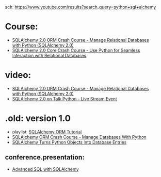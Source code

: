 sch: https://www.youtube.com/results?search_query=python+sql+alchemy

# Course:
- [SQLAlchemy 2.0 ORM Crash Course - Manage Relational Databases with Python (SQLAlchemy 2.0)](https://youtu.be/XWtj4zLl_tg)
- [SQLAlchemy 2.0 Core Crash Course - Use Python for Seamless Interaction with Relational Databases](https://youtu.be/CfZGWH_vNO0)

# video:
- [SQLAlchemy 2.0 ORM Crash Course - Manage Relational Databases with Python (SQLAlchemy 2.0)](https://youtu.be/XWtj4zLl_tg)
- [SQLAlchemy 2.0 on Talk Python - Live Stream Event](https://youtu.be/q5Iv6RUxKC8)

# .old: version 1.0
- playlist: [SQLAlchemy ORM Tutorial](https://www.youtube.com/playlist?list=PL4iRawDSyRvVd1V7A45YtAGzDk6ljVPm1)
- [SQLAlchemy ORM Crash Course - Manage Databases With Python](https://youtu.be/70mNRClYJko)
- [SQLAlchemy Turns Python Objects Into Database Entries](https://youtu.be/AKQ3XEDI9Mw)

## conference.presentation:
- [Advanced SQL with SQLAlchemy](https://youtu.be/UPoHdCeg0YQ)
